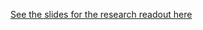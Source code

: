 [See the slides for the research readout here](https://github.com/department-of-veterans-affairs/va.gov-team/blob/85cfe153c34e44c6f70c250d596679d74bc455d5/products/identity/Products/Request%20%26%20Support%20Process/2024%20Sprint%2010%20Demo%20-%20Support%20Process%20Usability%20Testing.pdf)
